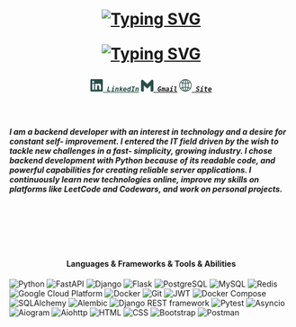 <h1 align="center" dir="auto"> 
<a href="https://git.io/typing-svg"><img src="https://readme-typing-svg.herokuapp.com?font=Bungee&size=60&pause=1000&color=284D48&repeat=false&width=565&height=89&lines=Nastya+Zhartun" alt="Typing SVG" /></a>

<a href="https://git.io/typing-svg"><img src="https://readme-typing-svg.herokuapp.com?font=Open+Sans&weight=700&size=44&pause=1000&color=284D48&height=75&lines=Python+Developer" alt="Typing SVG" /></a>
</h1>




<h5 align="center" class="heading-element" dir="auto">
  <code><a href="https://www.linkedin.com/in/anastasia-zhartun" style="color: #284D48FF;"title="LinkedIn Profile" rel="nofollow"><img width="22" src="https://raw.githubusercontent.com/zenastyaz/an_/2cd7e3f873438b08943b34aed3302f7b8a14abaa/logo/linkedin-icon.svg"/> LinkedIn</a></code>
  <code><a href="https://zhartyn.nastya@gmail.com" title="HackerRank Profile" rel="nofollow"><img width="22" src="https://raw.githubusercontent.com/zenastyaz/an_/2436ad9f2597f1c58f9fba7c6d93a46f68818299/logo/gmail.svg" style="max-width: 100%;"> Gmail</a></code>
  <code><a href="" title="Stack Overflow Profile" rel="nofollow"><img width="22" src="https://raw.githubusercontent.com/zenastyaz/an_/6c2b996e894f44ce14f5d044d193a3a98b96a60d/logo/13050645.svg" style="max-width: 100%;"> Site</a></code>
</h5>
<br>

 <h5> 
 I am a backend developer with an interest in technology and a desire for constant self- improvement. I entered the IT field driven by the wish to tackle new challenges in a fast- simplicity, growing industry. I chose backend development with Python because of its readable code, and powerful capabilities for creating reliable server applications. I continuously learn new technologies online, improve my skills on platforms like LeetCode and Codewars, and work on personal projects. 
 </h5>
 <br>
<h1 align="center" dir="auto"> </h1>
<br>

 <h4 align="center"> Languages & Frameworks & Tools & Abilities </h4>

<p>
    <img src="https://img.shields.io/badge/Python-blue?style=flat-square&logo=python&logoColor=%20white&labelColor=blue" alt="Python"/>
    <img src="https://img.shields.io/badge/FastAPI-turquoise?style=flat-square&logo=FastAPI&logoColor=%20white&labelColor=turquoise" alt="FastAPI"/>
    <img src="https://img.shields.io/badge/Django-seagreen?style=flat-square&logo=django&logoColor=%20white&labelColor=seagreen" alt="Django"/>
    <img src="https://img.shields.io/badge/Flask-%2389CFF0?style=flat-square&logo=Flask&logoColor=white&labelColor=Flask" alt="Flask"/>
    <img src="https://img.shields.io/badge/PostgreSQL-%234169E1?style=flat-square&logo=PostgreSQL&logoColor=white" alt="PostgreSQL"/>
    <img src="https://img.shields.io/badge/MySQL-%23008B8B?style=flat-square&logo=MySQL&logoColor=white" alt="MySQL"/>
    <img src="https://img.shields.io/badge/Redis-%238B0000?style=flat-square&logo=Redis&logoColor=white" alt="Redis"/>
    <img src="https://img.shields.io/badge/Google%20Cloud%20Platform-%231E90FF?style=flat-square&logo=Google%20Cloud&logoColor=white" alt="Google Cloud Platform"/>
    <img src="https://img.shields.io/badge/Docker-%2300BFFF?style=flat-square&logo=Docker&logoColor=white" alt="Docker"/>
    <img src="https://img.shields.io/badge/Git-%23FF7F50?style=flat-square&logo=Git&logoColor=white" alt="Git"/>
    <img src="https://img.shields.io/badge/JWT-%23725e82?style=flat-square&logo=jsonwebtokens&logoColor=white&link=aHR0cHM6Ly9pY29ucy52ZXJ5aWNvbi5jb20vcG5nL28vbWlzY2VsbGFuZW91cy9zdHJlYW1saW5lL2RhdGFiYXNlLTM5LnBuZw%3D%3D" alt="JWT"/>
    <img src="https://img.shields.io/badge/Docker%20Compose-%232271B3?style=flat-square&logo=Docker&logoColor=white" alt="Docker Compose"/>
    <img src="https://img.shields.io/badge/SQLAlchemy-%23556B2F?style=flat-square&logo=SQLAlchemy&logoColor=white" alt="SQLAlchemy"/>
    <img src="https://img.shields.io/badge/Alembic-%23808080?style=flat-square&logo=adminer&logoColor=white&link=aHR0cHM6Ly9pY29ucy52ZXJ5aWNvbi5jb20vcG5nL28vbWlzY2VsbGFuZW91cy9zdHJlYW1saW5lL2RhdGFiYXNlLTM5LnBuZw%3D%3D" alt="Alembic"/>
    <img src="https://img.shields.io/badge/Django%20REST%20framework-%23CD5C5C?style=flat-square&logo=Django&logoColor=white" alt="Django REST framework"/>
    <img src="https://img.shields.io/badge/Pytest-%236495ED?style=flat-square&logo=Pytest&logoColor=white" alt="Pytest"/>
    <img src="https://img.shields.io/badge/Asyncio-%23191970?style=flat-square&logo=Academia&logoColor=white" alt="Asyncio"/>
    <img src="https://img.shields.io/badge/Aiogram-%237B68EE?style=flat-square&logo=Academia&logoColor=white" alt="Aiogram"/>
    <img src="https://img.shields.io/badge/Aiohttp-%234682B4?style=flat-square&logo=Aiohttp&logoColor=white" alt="Aiohttp"/>
    <img src="https://img.shields.io/badge/HTML-%23D2691E?style=flat-square&logo=HTML5&logoColor=white" alt="HTML"/>
    <img src="https://img.shields.io/badge/CSS-%236495ED?style=flat-square&logo=CSS3&logoColor=white" alt="CSS"/>
    <img src="https://img.shields.io/badge/Bootstrap-%238A2BE2?style=flat-square&logo=Bootstrap&logoColor=white" alt="Bootstrap"/>
    <img src="https://img.shields.io/badge/Postman-%23ff8014?style=flat-square&logo=Postman&logoColor=white" alt="Postman"/>
</p>

  <!-- <code>
    <a href="https://www.linkedin.com/in/anastasia-zhartun" style="color: #284D48FF;"title="LinkedIn Profile" rel="nofollow">
        <img width="22" src="https://raw.githubusercontent.com/danielcranney/readme-generator/main/public/icons/socials/linkedin.svg" style="max-width: 100%;"> 
        LinkedIn
    </a>
  </code> -->
